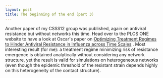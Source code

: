 ```yaml
---
layout: post
title: The beginning of the end (part 3)
---
```


Another paper of my CSSS12 group was published, again on antiviral resistance but without networks this time. Head over to the PLOS ONE website to have a look at Oscar's paper on
<a href="http://www.plosone.org/article/info%3Adoi%2F10.1371%2Fjournal.pone.0059529" target="_blank" rel="nofollow">Optimizing Treatment Regimes to Hinder Antiviral Resistance in Influenza across Time Scales</a>
. Most interesting result (for me): a treatment regime minimizing risk of resistance emergence is obtained analytically without considering any network structure, yet the result is valid for simulations on heterogeneous networks (even though the epidemic threshold of the resistant strain depends highly on this heterogeneity of the contact structure).
